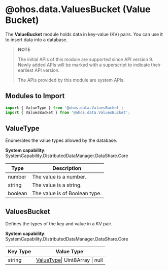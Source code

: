 # @ohos.data.ValuesBucket (Value Bucket)

The **ValueBucket** module holds data in key-value (KV) pairs. You can use it to insert data into a database.

> **NOTE**
>
> The initial APIs of this module are supported since API version 9. Newly added APIs will be marked with a superscript to indicate their earliest API version.
>
> The APIs provided by this module are system APIs.


## Modules to Import

```ts
import { ValueType } from '@ohos.data.ValuesBucket';
import { ValuesBucket } from '@ohos.data.ValuesBucket';
```

## ValueType

Enumerates the value types allowed by the database.

**System capability**: SystemCapability.DistributedDataManager.DataShare.Core

| Type   | Description                |
| ------- | -------------------- |
| number  | The value is a number.  |
| string  | The value is a string.|
| boolean | The value is of Boolean type.|

## ValuesBucket

Defines the types of the key and value in a KV pair.

**System capability**: SystemCapability.DistributedDataManager.DataShare.Core

| Key Type         | Value Type                                     |
| ------------- | --------------------------------------------- |
|  string | [ValueType](#valuetype)\| Uint8Array \| null |
